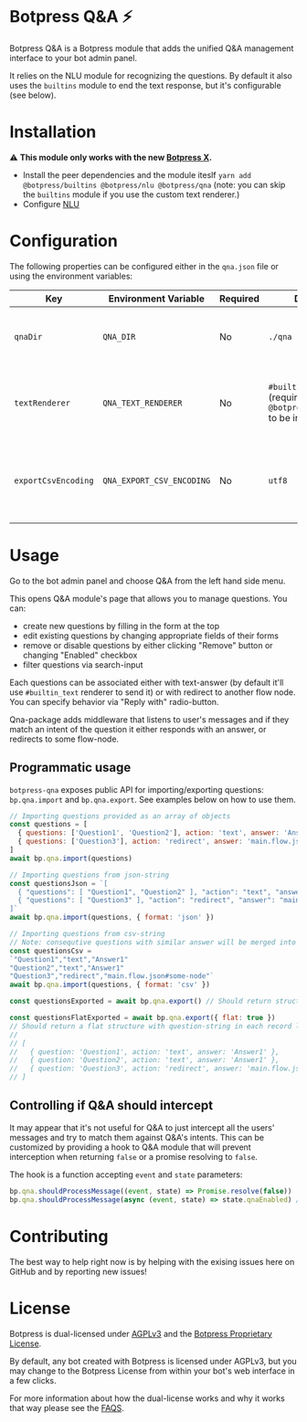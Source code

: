 # Botpress Q&A ⚡

Botpress Q&A is a Botpress module that adds the unified Q&A management interface to your bot admin panel.

It relies on the NLU module for recognizing the questions. By default it also uses the `builtins` module to end the text response, but it's configurable (see below).

# Installation

⚠️ **This module only works with the new [Botpress X](https://github.com/botpress/botpress).**

- Install the peer dependencies and the module iteslf `yarn add @botpress/builtins @botpress/nlu @botpress/qna` (note: you can skip the `builtins` module if you use the custom text renderer.)
- Configure [NLU](https://github.com/botpress/botpress/tree/master/packages/functionals/botpress-nlu#botpress-nlu-)

# Configuration

The following properties can be configured either in the `qna.json` file or using the environment variables:

| Key | Environment Variable | Required | Default | |
| ------------- | -------- | ----- | ---- | ---- |
| `qnaDir` | `QNA_DIR` | No | `./qna` | The directory where the Q&A data is stored.
| `textRenderer` | `QNA_TEXT_RENDERER` | No | `#builtin_text` (requires `@botpress/builtins` to be installed) | The _renderer_ used to format the text responses.
| `exportCsvEncoding` | `QNA_EXPORT_CSV_ENCODING` | No | `utf8` | Encoding for CSV that can be exported from Q&A module

# Usage

Go to the bot admin panel and choose Q&A from the left hand side menu.

This opens Q&A module's page that allows you to manage questions. You can:

- create new questions by filling in the form at the top
- edit existing questions by changing appropriate fields of their forms
- remove or disable questions by either clicking "Remove" button or changing "Enabled" checkbox
- filter questions via search-input

Each questions can be associated either with text-answer (by default it'll use `#builtin_text` renderer to send it) or with redirect to another flow node. You can specify behavior via "Reply with" radio-button.

Qna-package adds middleware that listens to user's messages and if they match an intent of the question it either responds with an answer, or redirects to some flow-node.

## Programmatic usage

`botpress-qna` exposes public API for importing/exporting questions: `bp.qna.import` and `bp.qna.export`.
See examples below on how to use them.

```js
// Importing questions provided as an array of objects
const questions = [
  { questions: ['Question1', 'Question2'], action: 'text', answer: 'Answer1' },
  { questions: ['Question3'], action: 'redirect', answer: 'main.flow.json#some-node' }
]
await bp.qna.import(questions)

// Importing questions from json-string
const questionsJson = `[
  { "questions": [ "Question1", "Question2" ], "action": "text", "answer": "Answer1" },
  { "questions": [ "Question3" ], "action": "redirect", "answer": "main.flow.json#some-node" }
]`
await bp.qna.import(questions, { format: 'json' })

// Importing questions from csv-string
// Note: consequtive questions with similar answer will be merged into one record with multiple questions
const questionsCsv = 
`"Question1","text","Answer1"
"Question2","text","Answer1"
"Question3","redirect","main.flow.json#some-node"`
await bp.qna.import(questions, { format: 'csv' })
```

```js
const questionsExported = await bp.qna.export() // Should return structure similar to "questions" const in previous example

const questionsFlatExported = await bp.qna.export({ flat: true })
// Should return a flat structure with question-string in each record like this (might be useful for exporting to CSV):
// 
// [
//   { question: 'Question1', action: 'text', answer: 'Answer1' },
//   { question: 'Question2', action: 'text', answer: 'Answer1' },
//   { question: 'Question3', action: 'redirect', answer: 'main.flow.json#some-node' }
// ]
```

## Controlling if Q&A should intercept

It may appear that it's not useful for Q&A to just intercept all the users' messages and try to match them against Q&A's intents. This can be customized by providing a hook to Q&A module that will prevent interception when returning `false` or a promise resolving to `false`.

The hook is a function accepting `event` and `state` parameters:

```js
bp.qna.shouldProcessMessage((event, state) => Promise.resolve(false))
bp.qna.shouldProcessMessage(async (event, state) => state.qnaEnabled) // It's also possible to use an async-function
```

# Contributing

The best way to help right now is by helping with the exising issues here on GitHub and by reporting new issues!

# License

Botpress is dual-licensed under [AGPLv3](/licenses/LICENSE_AGPL3) and the [Botpress Proprietary License](/licenses/LICENSE_BOTPRESS).

By default, any bot created with Botpress is licensed under AGPLv3, but you may change to the Botpress License from within your bot's web interface in a few clicks.

For more information about how the dual-license works and why it works that way please see the <a href="https://botpress.io/faq">FAQS</a>.

